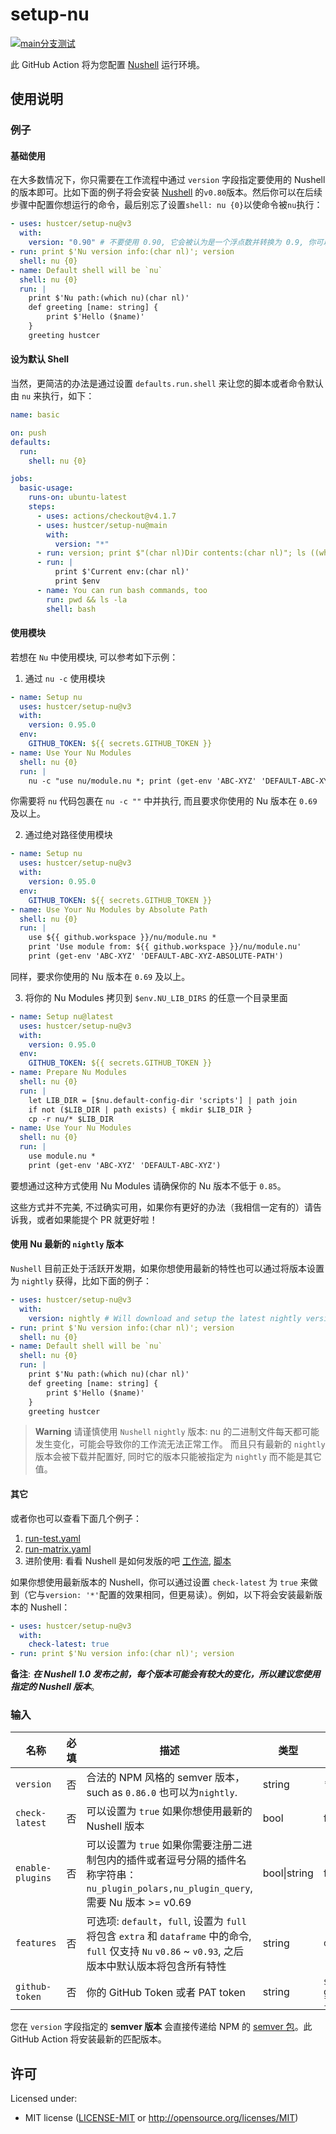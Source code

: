 # setup-nu

[![`main`分支测试](https://github.com/hustcer/setup-nu/actions/workflows/latest-matrix.yaml/badge.svg)](https://github.com/hustcer/setup-nu/actions/workflows/latest-matrix.yaml)

此 GitHub Action 将为您配置 [Nushell](https://github.com/nushell/nushell) 运行环境。

## 使用说明

### 例子

#### 基础使用

在大多数情况下，你只需要在工作流程中通过 `version` 字段指定要使用的 Nushell 的版本即可。比如下面的例子将会安装 [Nushell](https://github.com/nushell/nushell) 的`v0.80`版本。然后你可以在后续步骤中配置你想运行的命令，最后别忘了设置`shell: nu {0}`以使命令被`nu`执行：

```yaml
- uses: hustcer/setup-nu@v3
  with:
    version: "0.90" # 不要使用 0.90, 它会被认为是一个浮点数并转换为 0.9, 你可以使用 v0.90/0.90.0 或者 '0.90'(加了引号变成字符串)
- run: print $'Nu version info:(char nl)'; version
  shell: nu {0}
- name: Default shell will be `nu`
  shell: nu {0}
  run: |
    print $'Nu path:(which nu)(char nl)'
    def greeting [name: string] {
        print $'Hello ($name)'
    }
    greeting hustcer
```

#### 设为默认 Shell

当然，更简洁的办法是通过设置 `defaults.run.shell` 来让您的脚本或者命令默认由 `nu` 来执行，如下：

```yaml
name: basic

on: push
defaults:
  run:
    shell: nu {0}

jobs:
  basic-usage:
    runs-on: ubuntu-latest
    steps:
      - uses: actions/checkout@v4.1.7
      - uses: hustcer/setup-nu@main
        with:
          version: "*"
      - run: version; print $"(char nl)Dir contents:(char nl)"; ls ((which nu).path.0 | path dirname)
      - run: |
          print $'Current env:(char nl)'
          print $env
      - name: You can run bash commands, too
        run: pwd && ls -la
        shell: bash
```

#### 使用模块

若想在 `Nu` 中使用模块, 可以参考如下示例：

1. 通过 `nu -c` 使用模块

```yaml
- name: Setup nu
  uses: hustcer/setup-nu@v3
  with:
    version: 0.95.0
  env:
    GITHUB_TOKEN: ${{ secrets.GITHUB_TOKEN }}
- name: Use Your Nu Modules
  shell: nu {0}
  run: |
    nu -c "use nu/module.nu *; print (get-env 'ABC-XYZ' 'DEFAULT-ABC-XYZ')"
```

你需要将 `nu` 代码包裹在 `nu -c ""` 中并执行, 而且要求你使用的 Nu 版本在 `0.69` 及以上。

2. 通过绝对路径使用模块

```yaml
- name: Setup nu
  uses: hustcer/setup-nu@v3
  with:
    version: 0.95.0
  env:
    GITHUB_TOKEN: ${{ secrets.GITHUB_TOKEN }}
- name: Use Your Nu Modules by Absolute Path
  shell: nu {0}
  run: |
    use ${{ github.workspace }}/nu/module.nu *
    print 'Use module from: ${{ github.workspace }}/nu/module.nu'
    print (get-env 'ABC-XYZ' 'DEFAULT-ABC-XYZ-ABSOLUTE-PATH')
```

同样，要求你使用的 Nu 版本在 `0.69` 及以上。

3. 将你的 Nu Modules 拷贝到 `$env.NU_LIB_DIRS` 的任意一个目录里面

```yaml
- name: Setup nu@latest
  uses: hustcer/setup-nu@v3
  with:
    version: 0.95.0
  env:
    GITHUB_TOKEN: ${{ secrets.GITHUB_TOKEN }}
- name: Prepare Nu Modules
  shell: nu {0}
  run: |
    let LIB_DIR = [$nu.default-config-dir 'scripts'] | path join
    if not ($LIB_DIR | path exists) { mkdir $LIB_DIR }
    cp -r nu/* $LIB_DIR
- name: Use Your Nu Modules
  shell: nu {0}
  run: |
    use module.nu *
    print (get-env 'ABC-XYZ' 'DEFAULT-ABC-XYZ')
```

要想通过这种方式使用 Nu Modules 请确保你的 Nu 版本不低于 `0.85`。

这些方式并不完美, 不过确实可用，如果你有更好的办法（我相信一定有的）请告诉我，或者如果能提个 PR 就更好啦！

#### 使用 Nu 最新的 `nightly` 版本

`Nushell` 目前正处于活跃开发期，如果你想使用最新的特性也可以通过将版本设置为 `nightly` 获得，比如下面的例子：

```yaml
- uses: hustcer/setup-nu@v3
  with:
    version: nightly # Will download and setup the latest nightly version of Nushell
- run: print $'Nu version info:(char nl)'; version
  shell: nu {0}
- name: Default shell will be `nu`
  shell: nu {0}
  run: |
    print $'Nu path:(which nu)(char nl)'
    def greeting [name: string] {
        print $'Hello ($name)'
    }
    greeting hustcer
```

> **Warning**
> 请谨慎使用 `Nushell` `nightly` 版本: nu 的二进制文件每天都可能发生变化，可能会导致你的工作流无法正常工作。
> 而且只有最新的 `nightly` 版本会被下载并配置好, 同时它的版本只能被指定为 `nightly` 而不能是其它值。

#### 其它

或者你也可以查看下面几个例子：

1. [run-test.yaml](https://github.com/hustcer/setup-nu/blob/main/.github/workflows/run-test.yaml)
2. [run-matrix.yaml](https://github.com/hustcer/setup-nu/blob/main/.github/workflows/latest-matrix.yaml)
3. 进阶使用: 看看 Nushell 是如何发版的吧 [工作流](https://github.com/nushell/nushell/blob/main/.github/workflows/release.yml), [脚本](https://github.com/nushell/nushell/blob/main/.github/workflows/release-pkg.nu)

如果你想使用最新版本的 Nushell，你可以通过设置 `check-latest` 为 `true` 来做到（它与`version: '*'`配置的效果相同，但更易读）。例如，以下将会安装最新版本的 Nushell：

```yaml
- uses: hustcer/setup-nu@v3
  with:
    check-latest: true
- run: print $'Nu version info:(char nl)'; version
```

**备注**: **_在 Nushell 1.0 发布之前，每个版本可能会有较大的变化，所以建议您使用指定的 Nushell 版本_**。

### 输入

| 名称             | 必填 | 描述                                                                                                                | 类型   | 默认值    |
| ---------------- | ---- | ------------------------------------------------------------------------------------------------------------------- | ------ | --------- |
| `version`        | 否   | 合法的 NPM 风格的 semver 版本，such as `0.86.0` 也可以为`nightly`.                                                  | string | \*        |
| `check-latest`   | 否   | 可以设置为 `true` 如果你想使用最新的 Nushell 版本                                                                   | bool   | false     |
| `enable-plugins` | 否   | 可以设置为 `true` 如果你需要注册二进制包内的插件或者逗号分隔的插件名称字符串：`nu_plugin_polars,nu_plugin_query`, 需要 Nu 版本 >= v0.69                                             | bool\|string   | false     |
| `features`       | 否   | 可选项: `default`，`full`, 设置为 `full` 将包含 `extra` 和 `dataframe` 中的命令, `full` 仅支持 `Nu` `v0.86` ~ `v0.93`, 之后版本中默认版本将包含所有特性 | string | `default` |
| `github-token`   | 否   | 你的 GitHub Token 或者 PAT token | string | `${{ github.token }}` |

您在 `version` 字段指定的 **semver 版本** 会直接传递给 NPM 的 [semver 包](https://www.npmjs.com/package/semver)。此 GitHub Action 将安装最新的匹配版本。

## 许可

Licensed under:

- MIT license ([LICENSE-MIT](LICENSE-MIT) or http://opensource.org/licenses/MIT)
